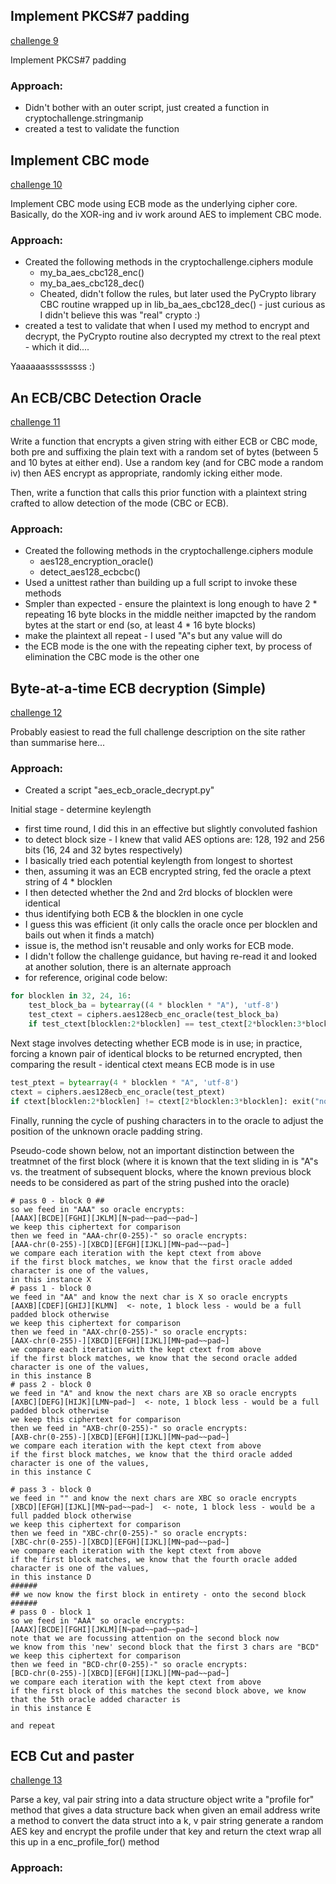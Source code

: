 ## <a name="challenge9" /> Implement PKCS#7 padding

[challenge 9](https://cryptopals.com/sets/2/challenges/9)

Implement PKCS#7 padding

### Approach:

* Didn't bother with an outer script, just created a function in cryptochallenge.stringmanip
* created a test to validate the function

## <a name="challenge10" /> Implement CBC mode

[challenge 10](https://cryptopals.com/sets/2/challenges/10)

Implement CBC mode using ECB mode as the underlying cipher core.  Basically, do the XOR-ing and iv work around AES to implement CBC mode.

### Approach:

* Created the following methods in the cryptochallenge.ciphers module
    * my_ba_aes_cbc128_enc()
    * my_ba_aes_cbc128_dec()
    * Cheated, didn't follow the rules, but later used the PyCrypto library CBC routine wrapped up in lib_ba_aes_cbc128_dec() - just curious as I didn't believe this was "real" crypto :)
* created a test to validate that when I used my method to encrypt and decrypt, the PyCrypto routine also decrypted my ctrext to the real ptext - which it did....

Yaaaaaasssssssss :)

## <a name="challenge11" /> An ECB/CBC Detection Oracle

[challenge 11](https://cryptopals.com/sets/2/challenges/11)

Write a function that encrypts a given string with either ECB or CBC mode, both pre and suffixing the plain text with a random set of bytes (between 5 and 10 bytes at either end).  Use a random key (and for CBC mode a random iv) then AES encrypt as appropriate, randomly icking either mode.

Then, write a function that calls this prior function with a plaintext string crafted to allow detection of the mode (CBC or ECB).

### Approach:

* Created the following methods in the cryptochallenge.ciphers module
    * aes128_encryption_oracle()
    * detect_aes128_ecbcbc()
* Used a unittest rather than building up a full script to invoke these methods
* Smpler than expected - ensure the plaintext is long enough to have 2 * repeating 16 byte blocks in the middle neither imapcted by the random bytes at the start or end (so, at least 4 * 16 byte blocks)
* make the plaintext all repeat - I used "A"s but any value will do
* the ECB mode is the one with the repeating cipher text, by process of elimination the CBC mode is the other one

## <a name="challenge12" /> Byte-at-a-time ECB decryption (Simple)

[challenge 12](https://cryptopals.com/sets/2/challenges/12)

Probably easiest to read the full challenge description on the site rather than summarise here...

### Approach:

* Created a script "aes_ecb_oracle_decrypt.py"

Initial stage - determine keylength

* first time round, I did this in an effective but slightly convoluted fashion
* to detect block size - I knew that valid AES options are: 128, 192 and 256  bits (16, 24 and 32 bytes respectively)
* I basically tried each potential keylength from longest to shortest
* then, assuming it was an ECB encrypted string, fed the oracle a ptext string of 4 * blocklen
* I then detected whether the 2nd and 2rd blocks of blocklen were identical
* thus identifying both ECB & the blocklen in one cycle
* I guess this was efficient (it only calls the oracle once per blocklen and bails out when it finds a match)
* issue is, the method isn't reusable and only works for ECB mode.
* I didn't follow the challenge guidance, but having re-read it and looked at another solution, there is an alternate approach
* for reference, original code below:

```python
for blocklen in 32, 24, 16:
    test_block_ba = bytearray((4 * blocklen * "A"), 'utf-8')
    test_ctext = ciphers.aes128ecb_enc_oracle(test_block_ba)
    if test_ctext[blocklen:2*blocklen] == test_ctext[2*blocklen:3*blocklen]: break
```            
Next stage involves detecting whether ECB mode is in use; in practice, forcing a known pair of identical blocks to be returned
encrypted, then comparing the result - identical ctext means ECB mode is in use

```python
test_ptext = bytearray(4 * blocklen * "A", 'utf-8')
ctext = ciphers.aes128ecb_enc_oracle(test_ptext)
if ctext[blocklen:2*blocklen] != ctext[2*blocklen:3*blocklen]: exit("not ecb mode")
```
Finally, running the cycle of pushing characters in to the oracle to adjust the position of the unknown oracle padding string.

Pseudo-code shown below, not an important distinction between the treatmnet of the first block (where it is known that the text sliding in is "A"s vs. 
the treatment of subsequent blocks, where the known previous block needs to be considered as part of the string pushed into the oracle)
```
# pass 0 - block 0 ##
so we feed in "AAA" so oracle encrypts:
[AAAX][BCDE][FGHI][JKLM][N~pad~~pad~~pad~]
we keep this ciphertext for comparison
then we feed in "AAA-chr(0-255)-" so oracle encrypts:
[AAA-chr(0-255)-][XBCD][EFGH][IJKL][MN~pad~~pad~]
we compare each iteration with the kept ctext from above
if the first block matches, we know that the first oracle added character is one of the values,
in this instance X
# pass 1 - block 0
we feed in "AA" and know the next char is X so oracle encrypts
[AAXB][CDEF][GHIJ][KLMN]  <- note, 1 block less - would be a full padded block otherwise
we keep this ciphertext for comparison
then we feed in "AAX-chr(0-255)-" so oracle encrypts:
[AAX-chr(0-255)-][XBCD][EFGH][IJKL][MN~pad~~pad~]
we compare each iteration with the kept ctext from above
if the first block matches, we know that the second oracle added character is one of the values,
in this instance B
# pass 2 - block 0
we feed in "A" and know the next chars are XB so oracle encrypts
[AXBC][DEFG][HIJK][LMN~pad~]  <- note, 1 block less - would be a full padded block otherwise
we keep this ciphertext for comparison
then we feed in "AXB-chr(0-255)-" so oracle encrypts:
[AXB-chr(0-255)-][XBCD][EFGH][IJKL][MN~pad~~pad~]
we compare each iteration with the kept ctext from above
if the first block matches, we know that the third oracle added character is one of the values,
in this instance C

# pass 3 - block 0
we feed in "" and know the next chars are XBC so oracle encrypts
[XBCD][EFGH][IJKL][MN~pad~~pad~]  <- note, 1 block less - would be a full padded block otherwise
we keep this ciphertext for comparison
then we feed in "XBC-chr(0-255)-" so oracle encrypts:
[XBC-chr(0-255)-][XBCD][EFGH][IJKL][MN~pad~~pad~]
we compare each iteration with the kept ctext from above
if the first block matches, we know that the fourth oracle added character is one of the values,
in this instance D
######
## we now know the first block in entirety - onto the second block
######
# pass 0 - block 1
so we feed in "AAA" so oracle encrypts:
[AAAX][BCDE][FGHI][JKLM][N~pad~~pad~~pad~]
note that we are focussing attention on the second block now
we know from this 'new' second block that the first 3 chars are "BCD"
we keep this ciphertext for comparison
then we feed in "BCD-chr(0-255)-" so oracle encrypts:
[BCD-chr(0-255)-][XBCD][EFGH][IJKL][MN~pad~~pad~]
we compare each iteration with the kept ctext from above
if the first block of this matches the second block above, we know that the 5th oracle added character is
in this instance E

and repeat
```

## <a name="challenge13" /> ECB Cut and paster

[challenge 13](https://cryptopals.com/sets/2/challenges/13)

Parse a key, val pair string into a data structure object
write a "profile for" method that gives a data structure back when given an email address
write a method to convert the data struct into a k, v pair string
generate a random AES key and encrypt the profile under that key and return the ctext
wrap all this up in a enc_profile_for() method


### Approach:
